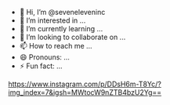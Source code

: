 - 👋 Hi, I’m @seveneleveninc
- 👀 I’m interested in ...
- 🌱 I’m currently learning ...
- 💞️ I’m looking to collaborate on ...
- 📫 How to reach me ...
- 😄 Pronouns: ...
- ⚡ Fun fact: ...

<!---
seveneleveninc/seveneleveninc is a ✨ special ✨ repository because its `README.md` (this file) appears on your GitHub profile.
You can click the Preview link to take a look at your changes.
--->
https://www.instagram.com/p/DDsH6m-T8Yc/?img_index=7&igsh=MWtocW9nZTB4bzU2Yg==

